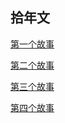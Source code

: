 ## 拾年文



[第一个故事](https://tekan-0423.github.io/novel/第一个故事-卡洛斯.html) 

[第二个故事](https://tekan-0423.github.io/novel/第二个故事-杰里.html) 

[第三个故事](https://tekan-0423.github.io/novel/第三个故事-克里斯的玫瑰.html) 

[第四个故事](https://tekan-0423.github.io/novel/第四个故事-Antoine.html) 


